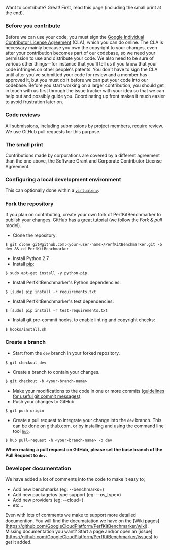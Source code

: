 Want to contribute? Great! First, read this page (including the small print at the end).

### Before you contribute
Before we can use your code, you must sign the
[Google Individual Contributor License Agreement](https://developers.google.com/open-source/cla/individual?csw=1)
(CLA), which you can do online. The CLA is necessary mainly because you own the
copyright to your changes, even after your contribution becomes part of our
codebase, so we need your permission to use and distribute your code. We also
need to be sure of various other things—for instance that you'll tell us if you
know that your code infringes on other people's patents. You don't have to sign
the CLA until after you've submitted your code for review and a member has
approved it, but you must do it before we can put your code into our codebase.
Before you start working on a larger contribution, you should get in touch with
us first through the issue tracker with your idea so that we can help out and
possibly guide you. Coordinating up front makes it much easier to avoid
frustration later on.

### Code reviews
All submissions, including submissions by project members, require review. We
use GitHub pull requests for this purpose.

### The small print
Contributions made by corporations are covered by a different agreement than
the one above, the Software Grant and Corporate Contributor License Agreement.

### Configuring a local development environment
This can optionally done within a [`virtualenv`](https://virtualenv.pypa.io/en/latest/).

### Fork the repository

If you plan on contributing, create your own fork of PerfKitBenchmarker to publish your changes.
GitHub has [a great tutorial](https://help.github.com/articles/fork-a-repo/) (we follow the *Fork & pull* model).

- Clone the repository:
```
$ git clone git@github.com:<your-user-name>/PerfKitBenchmarker.git -b dev && cd PerfKitBenchmarker
```
- Install Python 2.7.
- Install [pip](https://pypi.python.org/pypi/pip):
```
$ sudo apt-get install -y python-pip
```
- Install PerfKitBenchmarker's Python dependencies:
```
$ [sudo] pip install -r requirements.txt
```
- Install PerfKitBenchmarker's test dependencies:
```
$ [sudo] pip install -r test-requirements.txt
```
- Install git pre-commit hooks, to enable linting and copyright checks:
```
$ hooks/install.sh
```

### Create a branch
- Start from the `dev` branch in your forked repository.
```
$ git checkout dev
```
- Create a branch to contain your changes.
```
$ git checkout -b <your-branch-name>
```
- Make your modifications to the code in one or more commits [(guidelines for useful git commit messages)](http://tbaggery.com/2008/04/19/a-note-about-git-commit-messages.html).
- Push your changes to GitHub
```
$ git push origin
```
- Create a pull request to integrate your change into the `dev` branch.
This can be done on github.com, or by installing and using the command line tool [`hub`](https://github.com/github/hub).
```
$ hub pull-request -h <your-branch-name> -b dev
```
**When making a pull request on GitHub, please set the base branch of the Pull Request to `dev`.**

### Developer documentation
We have added a lot of comments into the code to make it easy to;
* Add new benchmarks (eg: --benchmarks=<new benchmark>)
* Add new package/os type support (eg: --os_type=<new os type>)
* Add new providers (eg: --cloud=<new provider>)
* etc...

Even with lots of comments we make to support more detailed documention.  You will find the documatation we have on the [Wiki pages] (https://github.com/GoogleCloudPlatform/PerfKitBenchmarker/wiki).  Missing documentation you want?  Start a page and/or open an [issue] (https://github.com/GoogleCloudPlatform/PerfKitBenchmarker/issues) to get it added.

